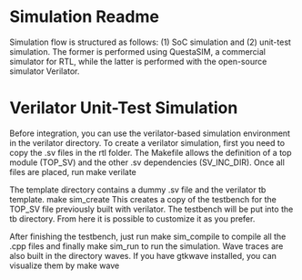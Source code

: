 # Simulation Readme

Simulation flow is structured as follows: (1) SoC simulation and (2) unit-test simulation.
The former is performed using QuestaSIM, a commercial simulator for RTL, while the latter is performed with the open-source simulator Verilator.

# Verilator Unit-Test Simulation
Before integration, you can use the verilator-based simulation environment in the verilator directory.
To create a verilator simulation, first you need to copy the .sv files in the rtl folder.
The Makefile allows the definition of a top module (TOP_SV) and the other .sv dependencies (SV_INC_DIR).
Once all files are placed, run
make verilate

The template directory contains a dummy .sv file and the verilator tb template. 
make sim_create
This creates a copy of the testbench for the TOP_SV file previously built with verilator.
The testbench will be put into the tb directory. From here it is possible to customize it as you prefer.

After finishing the testbench, just run
make sim_compile
to compile all the .cpp files and finally
make sim_run
to run the simulation. Wave traces are also built in the directory waves.
If you have gtkwave installed, you can visualize them by
make wave
